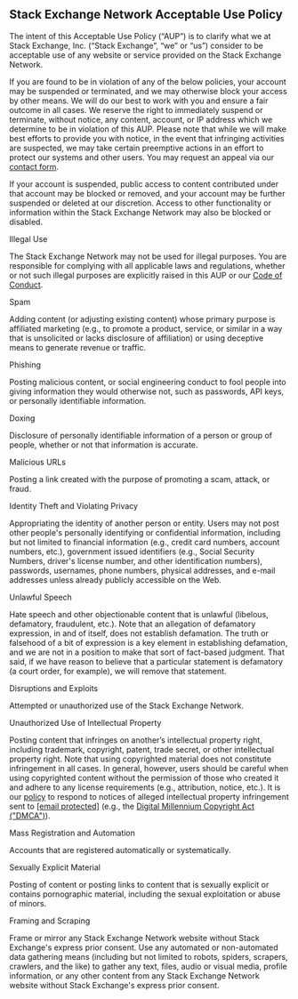 Stack Exchange Network Acceptable Use Policy
--------------------------------------------

The intent of this Acceptable Use Policy (“AUP”) is to clarify what we at Stack Exchange, Inc. (“Stack Exchange”, “we” or “us”) consider to be acceptable use of any website or service provided on the Stack Exchange Network.

If you are found to be in violation of any of the below policies, your account may be suspended or terminated, and we may otherwise block your access by other means. We will do our best to work with you and ensure a fair outcome in all cases. We reserve the right to immediately suspend or terminate, without notice, any content, account, or IP address which we determine to be in violation of this AUP. Please note that while we will make best efforts to provide you with notice, in the event that infringing activities are suspected, we may take certain preemptive actions in an effort to protect our systems and other users. You may request an appeal via our [contact form](https://stackoverflow.com/contact).

If your account is suspended, public access to content contributed under that account may be blocked or removed, and your account may be further suspended or deleted at our discretion. Access to other functionality or information within the Stack Exchange Network may also be blocked or disabled.

Illegal Use

The Stack Exchange Network may not be used for illegal purposes. You are responsible for complying with all applicable laws and regulations, whether or not such illegal purposes are explicitly raised in this AUP or our [Code of Conduct](https://stackoverflow.com/conduct).

Spam

Adding content (or adjusting existing content) whose primary purpose is affiliated marketing (e.g., to promote a product, service, or similar in a way that is unsolicited or lacks disclosure of affiliation) or using deceptive means to generate revenue or traffic.

Phishing

Posting malicious content, or social engineering conduct to fool people into giving information they would otherwise not, such as passwords, API keys, or personally identifiable information.

Doxing

Disclosure of personally identifiable information of a person or group of people, whether or not that information is accurate.

Malicious URLs

Posting a link created with the purpose of promoting a scam, attack, or fraud.

Identity Theft and Violating Privacy

Appropriating the identity of another person or entity. Users may not post other people's personally identifying or confidential information, including but not limited to financial information (e.g., credit card numbers, account numbers, etc.), government issued identifiers (e.g., Social Security Numbers, driver's license number, and other identification numbers), passwords, usernames, phone numbers, physical addresses, and e-mail addresses unless already publicly accessible on the Web.

Unlawful Speech

Hate speech and other objectionable content that is unlawful (libelous, defamatory, fraudulent, etc.). Note that an allegation of defamatory expression, in and of itself, does not establish defamation. The truth or falsehood of a bit of expression is a key element in establishing defamation, and we are not in a position to make that sort of fact-based judgment. That said, if we have reason to believe that a particular statement is defamatory (a court order, for example), we will remove that statement.

Disruptions and Exploits

Attempted or unauthorized use of the Stack Exchange Network.

Unauthorized Use of Intellectual Property

Posting content that infringes on another’s intellectual property right, including trademark, copyright, patent, trade secret, or other intellectual property right. Note that using copyrighted material does not constitute infringement in all cases. In general, however, users should be careful when using copyrighted content without the permission of those who created it and adhere to any license requirements (e.g., attribution, notice, etc.). It is our [policy](https://policies.stackoverflow.co/company/dmca-takedown) to respond to notices of alleged intellectual property infringement sent to [\[email protected\]](https://stackoverflow.com/cdn-cgi/l/email-protection) (e.g., the [Digital Millennium Copyright Act ("DMCA")](http://www.loc.gov/copyright/legislation/dmca.pdf)).

Mass Registration and Automation

Accounts that are registered automatically or systematically.

Sexually Explicit Material

Posting of content or posting links to content that is sexually explicit or contains pornographic material, including the sexual exploitation or abuse of minors.

Framing and Scraping

Frame or mirror any Stack Exchange Network website without Stack Exchange's express prior consent. Use any automated or non-automated data gathering means (including but not limited to robots, spiders, scrapers, crawlers, and the like) to gather any text, files, audio or visual media, profile information, or any other content from any Stack Exchange Network website without Stack Exchange's express prior consent.